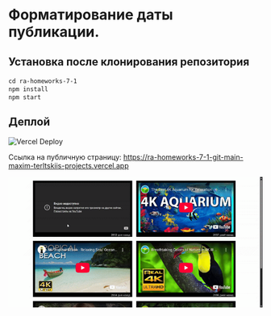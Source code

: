# Форматирование даты публикации.


## Установка после клонирования репозитория

```
cd ra-homeworks-7-1
npm install
npm start
```

## Деплой

![Vercel Deploy](https://deploy-badge.vercel.app/vercel/ra-homeworks-7-1-git-main-maxim-terltskiis-projects)

Ссылка на публичную страницу: https://ra-homeworks-7-1-git-main-maxim-terltskiis-projects.vercel.app

![Веб-страница](./motions/web-page.gif)
